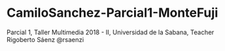 # CamiloSanchez-Parcial1-MonteFuji
Parcial 1, Taller Multimedia 2018 - II, Universidad de la Sabana, Teacher Rigoberto Sáenz @rsaenzi
